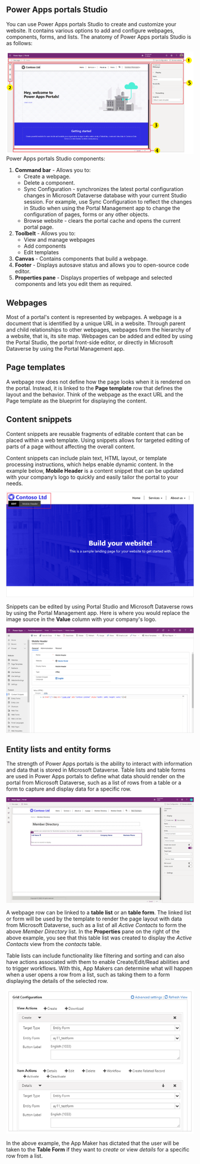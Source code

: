 ## Power Apps portals Studio
You can use Power Apps portals Studio to create and customize your website. It
contains various options to add and configure webpages, components, forms, and
lists. The anatomy of Power Apps portals Studio is as follows:

![Power Apps portals studio](../media/power-apps-portals-studio.png)
Power Apps portals Studio components:
1.  **Command bar** - Allows you to:
    -   Create a webpage.
    -   Delete a component.
    -   Sync Configuration - synchronizes the latest portal configuration
        changes in Microsoft Dataverse database with your current Studio
        session. For example, use Sync Configuration to reflect the changes in
        Studio when using the Portal Management app to change the configuration
        of pages, forms or any other objects.
    -   Browse website - clears the portal cache and opens the current portal
        page.
2.  **Toolbelt** - Allows you to:
    -   View and manage webpages
    -   Add components
    -   Edit templates
3.  **Canvas** - Contains components that build a webpage.
4.  **Footer** - Displays autosave status and allows you to open-source code editor.
5.  **Properties pane** - Displays properties of webpage and selected components
    and lets you edit them as required.

## Webpages

Most of a portal's content is represented by webpages. A webpage is a document
that is identified by a unique URL in a website. Through parent and child relationships 
to other webpages, webpages form the hierarchy of a website, that is, its site map. 
Webpages can be added and edited by using the Portal Studio, the portal front-side editor, 
or directly in Microsoft Dataverse by using the Portal Management app.

## Page templates

A webpage row does not define how the page looks when it is rendered on the
portal. Instead, it is linked to the **Page template** row that defines the
layout and the behavior. Think of the webpage as the exact URL and the Page
template as the blueprint for displaying the content.

## Content snippets

Content snippets are reusable fragments of editable content that can be placed
within a web template. Using snippets allows for targeted editing of parts of a
page without affecting the overall content.

Content snippets can include plain text, HTML layout, or template processing
instructions, which helps enable dynamic content. In the example below, **Mobile Header** 
is a content snippet that can be updated with your company’s logo to quickly and easily tailor the portal to your needs.

![Title content snippet](../media/content-snippets.png)

Snippets can be edited by using Portal Studio and Microsoft Dataverse rows by
using the Portal Management app. Here is where you would replace the image source in the **Value** column 
with your company's logo. 

![Edit Title content snippets](../media/edit-title-content-snippet.png)

## Entity lists and entity forms

The strength of Power Apps portals is the ability to interact with information
and data that is stored in Microsoft Dataverse. Table lists and table forms are used 
in Power Apps portals to define what data should render on the portal from Microsoft Dataverse,
such as a list of rows from a table or a form to capture and display data for a specific row. 

![Account entity list](../media/member-directory-entity-list.png)

A webpage row can be linked to a **table list** or an **table form**. The linked
list or form will be used by the template to render the page layout with data
from Microsoft Dataverse, such as a list of all *Active Contacts* to form the above 
*Member Directory* list. In the **Properties** pane on the right of the above example, you
see that this table list was created to display the *Active Contacts* view
from the *contacts* table.

Table lists can include functionality like filtering and sorting and can also have
actions associated with them to enable Create/Edit/Read abilities and to trigger
workflows. With this, App Makers can determine what will happen when a user
opens a row from a list, such as taking them to a form displaying the details
of the selected row.

![Configuring entity lists](../media/configure-entity-lists.png)

In the above example, the App Maker has dictated that the user will be taken to
the **Table Form** if they want to *create* or view *details* for a specific row
from a list.
